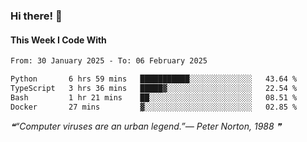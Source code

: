 ### Hi there! 👋

#### This Week I Code With
<!--START_SECTION:waka-->

```txt
From: 30 January 2025 - To: 06 February 2025

Python       6 hrs 59 mins   ███████████░░░░░░░░░░░░░░   43.64 %
TypeScript   3 hrs 36 mins   █████▓░░░░░░░░░░░░░░░░░░░   22.54 %
Bash         1 hr 21 mins    ██░░░░░░░░░░░░░░░░░░░░░░░   08.51 %
Docker       27 mins         ▓░░░░░░░░░░░░░░░░░░░░░░░░   02.85 %
```

<!--END_SECTION:waka-->

<!--STARTS_HERE_QUOTE_README-->
<i>❝“Computer viruses are an urban legend.”— Peter Norton, 1988   ❞</i>
<!--ENDS_HERE_QUOTE_README-->
